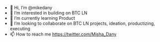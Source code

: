 - 👋 Hi, I’m @mikedany
- 👀 I’m interested in building on BTC LN
- 🌱 I’m currently learning Product
- 💞️ I’m looking to collaborate on BTC LN projects, ideation, productizing, executing
- 📫 How to reach me https://twitter.com/Misha_Dany

<!---
mikedany/mikedany is a ✨ special ✨ repository because its `README.md` (this file) appears on your GitHub profile.
You can click the Preview link to take a look at your changes.
--->
